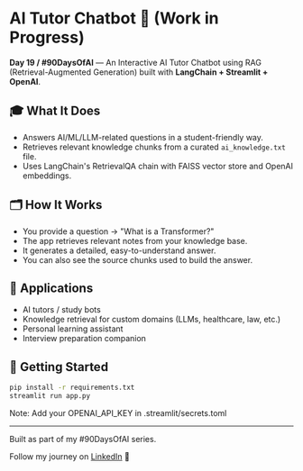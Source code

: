 # AI Tutor Chatbot 🤖 (Work in Progress)

**Day 19 / #90DaysOfAI** — An Interactive AI Tutor Chatbot using RAG (Retrieval-Augmented Generation) built with **LangChain + Streamlit + OpenAI**.

## 🎓 What It Does

- Answers AI/ML/LLM-related questions in a student-friendly way.
- Retrieves relevant knowledge chunks from a curated `ai_knowledge.txt` file.
- Uses LangChain's RetrievalQA chain with FAISS vector store and OpenAI embeddings.

## 🗂 How It Works

- You provide a question → "What is a Transformer?"
- The app retrieves relevant notes from your knowledge base.
- It generates a detailed, easy-to-understand answer.
- You can also see the source chunks used to build the answer.

## 🧠 Applications

- AI tutors / study bots
- Knowledge retrieval for custom domains (LLMs, healthcare, law, etc.)
- Personal learning assistant
- Interview preparation companion

## 🚀 Getting Started

```bash
pip install -r requirements.txt
streamlit run app.py
```

Note: Add your OPENAI_API_KEY in .streamlit/secrets.toml

---

Built as part of my #90DaysOfAI series.

Follow my journey on [LinkedIn](https://www.linkedin.com/in/storytellingengineer/) 🚀
